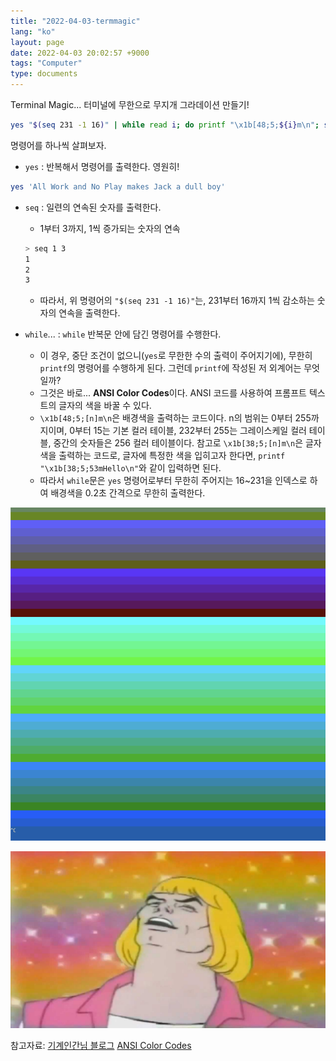 ```yaml
---
title: "2022-04-03-termmagic"
lang: "ko"
layout: page
date: 2022-04-03 20:02:57 +9000
tags: "Computer"
type: documents
---
```

<!-- [[Computer]] -->
Terminal Magic... 터미널에 무한으로 무지개 그라데이션 만들기!

```zsh
yes "$(seq 231 -1 16)" | while read i; do printf "\x1b[48;5;${i}m\n"; sleep .02; done
```

명령어를 하나씩 살펴보자.

- `yes` : 반복해서 명령어를 출력한다. 영원히!

```zsh
yes 'All Work and No Play makes Jack a dull boy'
```

- `seq` : 일련의 연속된 숫자를 출력한다.
  - 1부터 3까지, 1씩 증가되는 숫자의 연속
  
  ```zsh
  > seq 1 3
  1
  2
  3
  ```

  - 따라서, 위 명령어의 `"$(seq 231 -1 16)"`는, 231부터 16까지 1씩 감소하는 숫자의 연속을 출력한다.

- `while`... : `while` 반복문 안에 담긴 명령어를 수행한다.
  - 이 경우, 중단 조건이 없으니(`yes`로 무한한 수의 출력이 주어지기에), 무한히 `printf`의 명령어를 수행하게 된다. 그런데 `printf`에 작성된 저 외계어는 무엇일까?
  - 그것은 바로... **ANSI Color Codes**이다. ANSI 코드를 사용하여 프롬프트 텍스트의 글자의 색을 바꿀 수 있다.
  - `\x1b[48;5;[n]m\n`은 배경색을 출력하는 코드이다. n의 범위는 0부터 255까지이며, 0부터 15는 기본 컬러 테이블, 232부터 255는 그레이스케일 컬러 테이블, 중간의 숫자들은 256 컬러 테이블이다. 참고로 `\x1b[38;5;[n]m\n`은 글자색을 출력하는 코드로, 글자에 특정한 색을 입히고자 한다면, `printf "\x1b[38;5;53mHello\n"`와 같이 입력하면 된다.
  - 따라서 `while`문은 `yes` 명령어로부터 무한히 주어지는 16~231을 인덱스로 하여 배경색을 0.2초 간격으로 무한히 출력한다.

![termmagic](../../attachments/termmagic.png)

![heman](../../attachments/2022-04-03-20-28-21.png)

참고자료:
[기계인간님 블로그](https://johngrib.github.io/wiki/yes-cmd/)
[ANSI Color Codes](https://talyian.github.io/ansicolors/)
